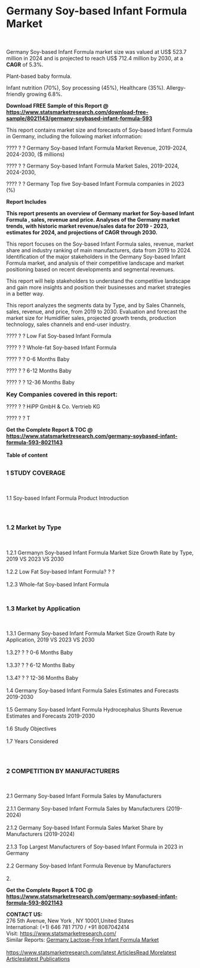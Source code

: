 <h1>Germany Soy-based Infant Formula Market</h1><br/><p>Germany Soy-based Infant Formula market size was valued at US$ 523.7 million in 2024 and is projected to reach US$ 712.4 million by 2030, at a <strong>CAGR</strong> of 5.3%.</p><p>Plant-based baby formula.</p><p>Infant nutrition (70%), Soy processing (45%), Healthcare (35%). Allergy-friendly growing 6.8%.</p><p><strong>Download FREE Sample of this Report @ <a href="https://www.statsmarketresearch.com/download-free-sample/8021143/germany-soybased-infant-formula-593">https://www.statsmarketresearch.com/download-free-sample/8021143/germany-soybased-infant-formula-593</a></strong></p><p>This report contains market size and forecasts of Soy-based Infant Formula in Germany, including the following market information:</p><p>???? ? ? Germany Soy-based Infant Formula Market Revenue, 2019-2024, 2024-2030, ($ millions)</p><p>???? ? ? Germany Soy-based Infant Formula Market Sales, 2019-2024, 2024-2030,</p><p>???? ? ? Germany Top five Soy-based Infant Formula companies in 2023 (%)</p><p><strong>Report Includes</strong></p><p><strong>This report presents an overview of Germany market for Soy-based Infant Formula , sales, revenue and price. Analyses of the Germany market trends, with historic market revenue/sales data for 2019 - 2023, estimates for 2024, and projections of <strong>CAGR</strong> through 2030.</strong></p><p>This report focuses on the Soy-based Infant Formula sales, revenue, market share and industry ranking of main manufacturers, data from 2019 to 2024. Identification of the major stakeholders in the Germany Soy-based Infant Formula market, and analysis of their competitive landscape and market positioning based on recent developments and segmental revenues.</p><p>This report will help stakeholders to understand the competitive landscape and gain more insights and position their businesses and market strategies in a better way.</p><p>This report analyzes the segments data by Type, and by Sales Channels, sales, revenue, and price, from 2019 to 2030. Evaluation and forecast the market size for Humidifier sales, projected growth trends, production technology, sales channels and end-user industry.</p><p>???? ? ? Low Fat Soy-based Infant Formula</p><p>???? ? ? Whole-fat Soy-based Infant Formula</p><p>???? ? ? 0-6 Months Baby</p><p>???? ? ? 6-12 Months Baby</p><p>???? ? ? 12-36 Months Baby</p><p><span style="font-size:16px"><strong>Key Companies covered in this report:</strong></span></p><p>???? ? ? HiPP GmbH & Co. Vertrieb KG</p><p>???? ? ? T</p><div><b>Get the Complete Report & TOC @ <a href="https://www.statsmarketresearch.com/germany-soybased-infant-formula-593-8021143">https://www.statsmarketresearch.com/germany-soybased-infant-formula-593-8021143</a></b></div><br><b>Table of content</b><p><h2><span style="font-size:16px"><strong>1 STUDY COVERAGE</strong></span></h2><br /><p>1.1 Soy-based Infant Formula Product Introduction</p><br /><h2><span style="font-size:16px"><strong>1.2 Market by Type</strong></span></h2><br /><p>1.2.1 Germanyn Soy-based Infant Formula Market Size Growth Rate by Type, 2019 VS 2023 VS 2030<br /><br />1.2.2 Low Fat Soy-based Infant Formula? ? ? <br /><br />1.2.3 Whole-fat Soy-based Infant Formula<br /><br /><h2><span style="font-size:16px"><strong>1.3 Market by Application</strong></span></h2><br /><p>1.3.1 Germany Soy-based Infant Formula Market Size Growth Rate by Application, 2019 VS 2023 VS 2030<br /><br />1.3.2? ? ? 0-6 Months Baby<br /><br />1.3.3? ? ? 6-12 Months Baby<br /><br />1.3.4? ? ? 12-36 Months Baby<br /><br />1.4 Germany Soy-based Infant Formula Sales Estimates and Forecasts 2019-2030<br /><br />1.5 Germany Soy-based Infant Formula Hydrocephalus Shunts Revenue Estimates and Forecasts 2019-2030<br /><br />1.6 Study Objectives<br /><br />1.7 Years Considered</p><br /><h2><span style="font-size:16px"><strong>2 COMPETITION BY MANUFACTURERS</strong></span></h2><br /><p>2.1 Germany Soy-based Infant Formula Sales by Manufacturers<br /><br />2.1.1 Germany Soy-based Infant Formula Sales by Manufacturers (2019-2024)<br /><br />2.1.2 Germany Soy-based Infant Formula Sales Market Share by Manufacturers (2019-2024)<br /><br />2.1.3 Top Largest Manufacturers of Soy-based Infant Formula in 2023 in Germany<br /><br />2.2 Germany Soy-based Infant Formula Revenue by Manufacturers<br /><br />2.<br><div><b>Get the Complete Report & TOC @ <a href="https://www.statsmarketresearch.com/germany-soybased-infant-formula-593-8021143">https://www.statsmarketresearch.com/germany-soybased-infant-formula-593-8021143</a></b></div></p> <b>CONTACT US:</b><br>276 5th Avenue, New York , NY 10001,United States<br>International: (+1) 646 781 7170 / +91 8087042414<br>Visit: <a href="https://www.statsmarketresearch.com/">https://www.statsmarketresearch.com/</a><br>Similar Reports: <a href="https://www.statsmarketresearch.com/germany-soybased-infant-formula-593-8021143">Germany Lactose-Free Infant Formula Market</a><br/><br/><a href="https://gyeongbokgung.com">https://www.statsmarketresearch.com/</a><a href="https://hallyeomaritime.com">latest Articles</a><a href="https://jingwansa.com">Read More</a><a href=https://nguoiviet.jp/">latest Articles</a><a href="https://www.intelmarketresearch.com/">latest Publications</a>